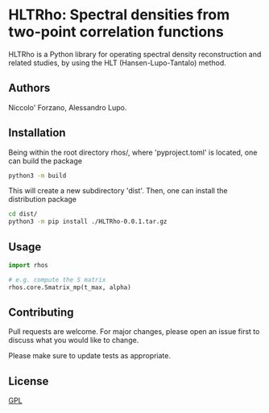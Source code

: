 # HLTRho: Spectral densities from two-point correlation functions

HLTRho is a Python library for operating spectral density reconstruction and
related studies, by using the HLT (Hansen-Lupo-Tantalo) method.

## Authors

Niccolo' Forzano, Alessandro Lupo.

## Installation

Being within the root directory rhos/, where 'pyproject.toml' is located, one can build the package

```bash
python3 -m build
```

This will create a new subdirectory 'dist'. Then, one can install the distribution package

```bash
cd dist/
python3 -m pip install ./HLTRho-0.0.1.tar.gz
```

## Usage

```python
import rhos

# e.g. compute the S matrix
rhos.core.Smatrix_mp(t_max, alpha)
```

## Contributing

Pull requests are welcome. For major changes, please open an issue first
to discuss what you would like to change.

Please make sure to update tests as appropriate.

## License

[GPL](https://choosealicense.com/licenses/gpl-3.0/)
